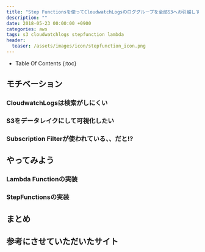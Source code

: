 ```yaml
---
title: "Step Functionsを使ってCloudwatchLogsのロググループを全部S3へお引越しする"
description: ""
date: 2018-05-23 00:00:00 +0900
categories: aws
tags: s3 cloudwatchlogs stepfunction lambda
header:
  teaser: /assets/images/icon/stepfunction_icon.png
---
```


* Table Of Contents
{:toc}

## モチベーション

### CloudwatchLogsは検索がしにくい

### S3をデータレイクにして可視化したい

### Subscription Filterが使われている、、だと!?


## やってみよう

### Lambda Functionの実装

### StepFunctionsの実装

## まとめ

## 参考にさせていただいたサイト
